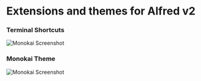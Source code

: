 Extensions and themes for Alfred v2
=========

### Terminal Shortcuts
![Monokai Screenshot](https://raw.github.com/fniephaus/alfredapp/master/Terminal-Shortcuts_screenshot.png)


### Monokai Theme
![Monokai Screenshot](https://raw.github.com/fniephaus/alfredapp/master/Monokai_screenshot.png)

